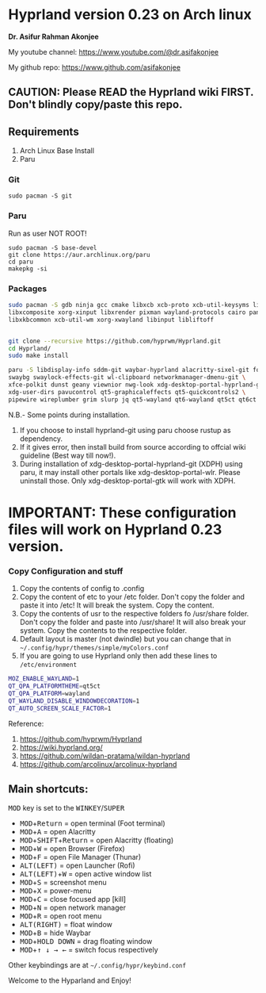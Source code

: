 # Hyprland version 0.23 on Arch linux

**Dr. Asifur Rahman Akonjee**

My youtube channel: https://www.youtube.com/@dr.asifakonjee

My github repo: https://www.github.com/asifakonjee

## CAUTION: Please READ the Hyprland wiki FIRST. Don't blindly copy/paste this repo.

## Requirements
1. Arch Linux Base Install
2. Paru

### Git

```
sudo pacman -S git
```

### Paru

Run as user NOT ROOT!

```
sudo pacman -S base-devel
git clone https://aur.archlinux.org/paru
cd paru
makepkg -si
```

### Packages

``` bash
sudo pacman -S gdb ninja gcc cmake libxcb xcb-proto xcb-util-keysyms libxfixes libx11 \
libxcomposite xorg-xinput libxrender pixman wayland-protocols cairo pango seatd \
libxkbcommon xcb-util-wm xorg-xwayland libinput libliftoff 


git clone --recursive https://github.com/hyprwm/Hyprland.git
cd Hyprland/
sudo make install

paru -S libdisplay-info sddm-git waybar-hyprland alacritty-sixel-git foot libsixel rofi-lbonn-wayland-git thunar gvfs-mtp swayidle \
swaybg swaylock-effects-git wl-clipboard networkmanager-dmenu-git \
xfce-polkit dunst geany viewnior nwg-look xdg-desktop-portal-hyprland-git qt5-svg inetutils \
xdg-user-dirs pavucontrol qt5-graphicaleffects qt5-quickcontrols2 \
pipewire wireplumber grim slurp jq qt5-wayland qt6-wayland qt5ct qt6ct kvantum kvantum-qt5-git kvantum-qt6-git
```
N.B.- Some points during installation. 
1. If you choose to install hyprland-git using paru choose rustup as dependency.
2. If it gives error, then install build from source according to offcial wiki guideline (Best way till now!).
3. During installation of xdg-desktop-portal-hyprland-git (XDPH) using paru, it may install other portals like xdg-desktop-portal-wlr. Please uninstall those. Only xdg-desktop-portal-gtk will work with XDPH.  


# IMPORTANT: These configuration files will work on Hyprland 0.23 version.

### Copy Configuration and stuff
1. Copy the contents of config to .config
2. Copy the content of etc to your /etc folder. Don't copy the folder and paste it into /etc! It will break the system. Copy the content.
3. Copy the contents of usr to the respective folders fo /usr/share folder. Don't copy the folder and paste into /usr/share! It will also break your system. Copy the contents to the respective folder.
4. Default layout is master (not dwindle) but you can change that in `~/.config/hypr/themes/simple/myColors.conf`
5. If you are going to use Hyprland only then add these lines to `/etc/environment`

``` bash
MOZ_ENABLE_WAYLAND=1
QT_QPA_PLATFORMTHEME=qt5ct
QT_QPA_PLATFORM=wayland
QT_WAYLAND_DISABLE_WINDOWDECORATION=1
QT_AUTO_SCREEN_SCALE_FACTOR=1
```
Reference:
1. https://github.com/hyprwm/Hyprland
2. https://wiki.hyprland.org/
3. https://github.com/wildan-pratama/wildan-hyprland
4. https://github.com/arcolinux/arcolinux-hyprland

## Main shortcuts: 

<kbd>MOD</kbd> key is set to the <kbd>WINKEY</kbd>/<kbd>SUPER</kbd>

 - <kbd>MOD</kbd>+<kbd>Return</kbd> = open terminal (Foot terminal)
 - <kbd>MOD</kbd>+<kbd>A</kbd> = open Alacritty
 - <kbd>MOD</kbd>+<kbd>SHIFT</kbd>+<kbd>Return</kbd> = open Alacritty (floating)
 - <kbd>MOD</kbd>+<kbd>W</kbd> = open Browser (Firefox)
 - <kbd>MOD</kbd>+<kbd>F</kbd> = open File Manager (Thunar)
 - <kbd>ALT(LEFT)</kbd> = open Launcher (Rofi)
 - <kbd>ALT(LEFT)</kbd>+<kbd>W</kbd> = open active window list
- <kbd>MOD</kbd>+<kbd>S</kbd> = screenshot menu
 - <kbd>MOD</kbd>+<kbd>X</kbd> = power-menu
 - <kbd>MOD</kbd>+<kbd>C</kbd> = close focused app [kill]
 - <kbd>MOD</kbd>+<kbd>N</kbd> = open network manager
 - <kbd>MOD</kbd>+<kbd>R</kbd> = open root menu
 - <kbd>ALT(RIGHT)</kbd>  = float window
 - <kbd>MOD</kbd>+<kbd>B</kbd> = hide Waybar
 - <kbd>MOD</kbd>+<kbd>HOLD DOWN</kbd> = drag floating window
 - <kbd>MOD</kbd>+<kbd>↑ ↓ → ←</kbd>  = switch focus respectively 
 
Other keybindings are at `~/.config/hypr/keybind.conf`

Welcome to the Hyparland and Enjoy!
